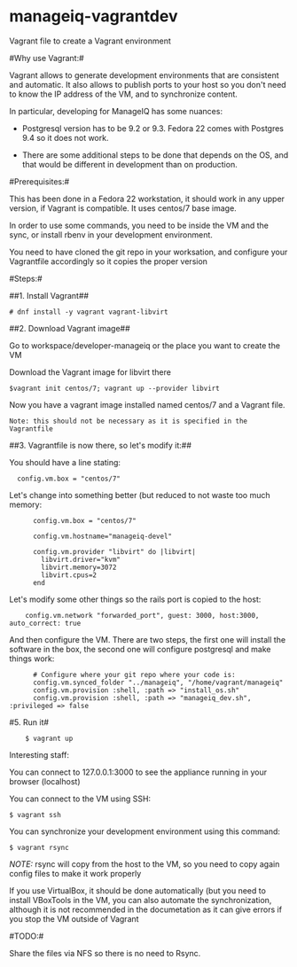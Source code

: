 # manageiq-vagrantdev
Vagrant file to  create a Vagrant environment

#Why use Vagrant:#

 

Vagrant allows to generate development environments that are consistent and automatic. It also allows to publish ports to your host so you don't need to know the IP address of the VM, and to synchronize content.

In particular, developing for ManageIQ has some nuances:

- Postgresql version has to be 9.2 or 9.3. Fedora 22 comes with Postgres 9.4 so it does not work.

- There are some additional steps to be done that depends on the OS, and that would be different in development than on production.

 
#Prerequisites:#

This has been done in a Fedora 22 workstation, it should work in any upper version, if Vagrant is compatible. It uses centos/7 base image.

In order to use some commands, you need to be inside the VM and the sync, or install rbenv in your development environment.

You need to have cloned the git repo in your worksation, and configure your Vagrantfile accordingly so it copies the proper version

 
#Steps:#

 
##1. Install Vagrant##
```
# dnf install -y vagrant vagrant-libvirt  
```
 
##2. Download Vagrant image##

Go to workspace/developer-manageiq or the place you want to create the VM

Download the Vagrant image for libvirt there
```
$vagrant init centos/7; vagrant up --provider libvirt  
```
 

Now you have a vagrant image installed named centos/7 and a Vagrant file.
```
Note: this should not be necessary as it is specified in the Vagrantfile
```
 
##3. Vagrantfile is now there, so let's modify it:##

You should have a line stating:

```
  config.vm.box = "centos/7"  
```

Let's change into something better (but reduced to not waste too much memory:
```
      config.vm.box = "centos/7"  
      
      config.vm.hostname="manageiq-devel"  
      
      config.vm.provider "libvirt" do |libvirt|  
        libvirt.driver="kvm"  
        libvirt.memory=3072  
        libvirt.cpus=2  
      end  
```
 

 

Let's modify some other things so the rails port is copied to the host:
```
    config.vm.network "forwarded_port", guest: 3000, host:3000, auto_correct: true  
```
 

And then configure the VM. There are two steps, the first one will install the software in the  box, the second one will configure postgresql and make things work:
```
      # Configure where your git repo where your code is:  
      config.vm.synced_folder "../manageiq", "/home/vagrant/manageiq"  
      config.vm.provision :shell, :path => "install_os.sh"  
      config.vm.provision :shell, :path => "manageiq_dev.sh", :privileged => false  
```
 
#5. Run it#
```
    $ vagrant up  
```
 
Interesting staff:

You can connect to 127.0.0.1:3000 to see the appliance running in your browser (localhost)

You can connect to the VM using SSH:
```
$ vagrant ssh  
```
You can synchronize your development environment using this command:

```
$ vagrant rsync  
```
_NOTE:_ rsync will copy from the host to the VM, so you need to copy again config files to make it work properly

If you use VirtualBox, it should be done automatically (but you need to install VBoxTools in the VM, you can also automate the synchronization, although it is not recommended in the documetation as it can give errors if you stop the VM outside of Vagrant


#TODO:#

Share the files via NFS so there is no need to Rsync.
